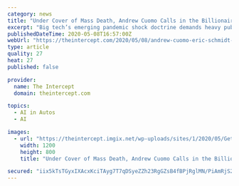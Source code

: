 ```yaml
---
category: news
title: "Under Cover of Mass Death, Andrew Cuomo Calls in the Billionaires to Build a High-Tech Dystopia"
excerpt: "Big tech’s emerging pandemic shock doctrine demands heavy public subsidies for a no-touch, socially distanced coronavirus future."
publishedDateTime: 2020-05-08T16:57:00Z
webUrl: "https://theintercept.com/2020/05/08/andrew-cuomo-eric-schmidt-coronavirus-tech-shock-doctrine/"
type: article
quality: 27
heat: 27
published: false

provider:
  name: The Intercept
  domain: theintercept.com

topics:
  - AI in Autos
  - AI

images:
  - url: "https://theintercept.imgix.net/wp-uploads/sites/1/2020/05/GettyImages-457954880-crop.jpg?auto=compress%2Cformat&q=90&fit=crop&w=1200&h=800"
    width: 1200
    height: 800
    title: "Under Cover of Mass Death, Andrew Cuomo Calls in the Billionaires to Build a High-Tech Dystopia"

secured: "iix5kTsTGyxIXAcxKciTAyg7T7qDSyeZZh23RgGZsB4fBPjRglMN/PiAmRjS2K6hG8zb0N+Nqn8CwaMFOcP3fI13hKl4LyoD4wlTCQTKhHeTrgknYaQUfyo08T5naHSW4lAivMvv7jOTzaHF2Q63G0dE7hjilqRALjxaKoByKLSD9WUMGXyxV11iJskDh3cbaz0Mb1cMWIUcptHsqNjQolJy2JUglT91TgK0sadJ+pqIUy0jI7m4tM+Z5I3bSodi6Kp/zW2mktSfxm/YFlu0e0WhqLFsUfxadF5wVC2jdg4MYh+VBHCejBM+962Nay4JMg4y97FZhfGGXbcjYB44BVo5/ulzwhGNyq8FGUi34ghqiVj3Qbqmb+R/kOH3JOOwrhZjKGKMAvpy26zCzF4yQBPBwBZGMgnNW0f3qikN3rnXxq4GqvRtxnIGHXQzW/NZ7ccmtR6HNCTU3Qp606fqrcBUE0Y4rHwFc8Ljem9J5Ec=;zIGxEM+bxNQZthfsKl+GTQ=="
---
```


